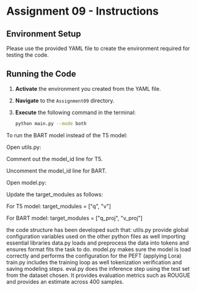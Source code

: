 # Assignment 09 - Instructions

## Environment Setup

Please use the provided YAML file to create the environment required for testing the code.

## Running the Code

1. **Activate** the environment you created from the YAML file.
2. **Navigate** to the `Assignment09` directory.
3. **Execute** the following command in the terminal:

   ```bash
   python main.py --mode both

To run the BART model instead of the T5 model:

Open utils.py:

Comment out the model_id line for T5.

Uncomment the model_id line for BART.

Open model.py:

Update the target_modules as follows:

For T5 model:
target_modules = ["q", "v"]

For BART model:
target_modules = ["q_proj", "v_proj"]

the code structure has been developed such that:
utils.py provide global configuration variables used on the other python files as well importing essential libraries
data.py loads and preprocess the data into tokens and ensures format fits the task to do.
model.py makes sure the model is load correctly and performs the configuration for the PEFT (applying Lora)
train.py includes the training loop as well tokenization verification and saving modeling steps.
eval.py does the inference step using the test set from the dataset chosen. It provides evaluation metrics such as ROUGUE and provides an estimate across 400 samples.